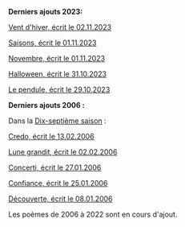 **Derniers ajouts 2023:**

[Vent d'hiver, écrit le 02.11.2023](./seasons/18_dix_huitieme_saison/vent_d_hiver/)

[Saisons, écrit le 01.11.2023](./seasons/18_dix_huitieme_saison/saisons/)

[Novembre, écrit le 01.11.2023](./seasons/18_dix_huitieme_saison/novembre/)

[Halloween, écrit le 31.10.2023](./seasons/18_dix_huitieme_saison/halloween/)

[Le pendule, écrit le 29.10.2023](./seasons/18_dix_huitieme_saison/le_pendule/)

**Derniers ajouts 2006 :**

Dans la [Dix-septième saison](./seasons/17_dix_septieme_saison/) :

[Credo, écrit le 13.02.2006](./seasons/17_dix_septieme_saison/credo/)

[Lune grandit, écrit le 02.02.2006](./seasons/17_dix_septieme_saison/lune_grandit/)

[Concerti, écrit le 27.01.2006](./seasons/17_dix_septieme_saison/concerti/)

[Confiance, écrit le 25.01.2006](./seasons/17_dix_septieme_saison/confiance/)

[Découverte, écrit le 08.01.2006](./seasons/17_dix_septieme_saison/decouverte/)

Les poèmes de 2006 à 2022 sont en cours d'ajout.
